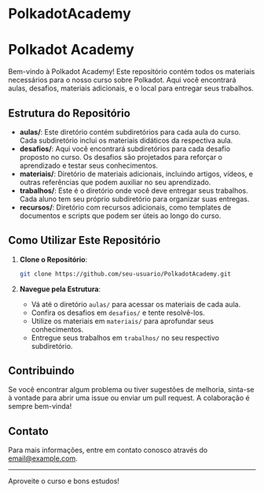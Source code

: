 # PolkadotAcademy
# Polkadot Academy

Bem-vindo à Polkadot Academy! Este repositório contém todos os materiais necessários para o nosso curso sobre Polkadot. Aqui você encontrará aulas, desafios, materiais adicionais, e o local para entregar seus trabalhos.

## Estrutura do Repositório

- **aulas/**: Este diretório contém subdiretórios para cada aula do curso. Cada subdiretório inclui os materiais didáticos da respectiva aula.
- **desafios/**: Aqui você encontrará subdiretórios para cada desafio proposto no curso. Os desafios são projetados para reforçar o aprendizado e testar seus conhecimentos.
- **materiais/**: Diretório de materiais adicionais, incluindo artigos, vídeos, e outras referências que podem auxiliar no seu aprendizado.
- **trabalhos/**: Este é o diretório onde você deve entregar seus trabalhos. Cada aluno tem seu próprio subdiretório para organizar suas entregas.
- **recursos/**: Diretório com recursos adicionais, como templates de documentos e scripts que podem ser úteis ao longo do curso.

## Como Utilizar Este Repositório

1. **Clone o Repositório**:
    ```bash
    git clone https://github.com/seu-usuario/PolkadotAcademy.git
    ```

2. **Navegue pela Estrutura**:
    - Vá até o diretório `aulas/` para acessar os materiais de cada aula.
    - Confira os desafios em `desafios/` e tente resolvê-los.
    - Utilize os materiais em `materiais/` para aprofundar seus conhecimentos.
    - Entregue seus trabalhos em `trabalhos/` no seu respectivo subdiretório.

## Contribuindo

Se você encontrar algum problema ou tiver sugestões de melhoria, sinta-se à vontade para abrir uma issue ou enviar um pull request. A colaboração é sempre bem-vinda!

## Contato

Para mais informações, entre em contato conosco através do [email@example.com](mailto:email@example.com).

---

Aproveite o curso e bons estudos!
